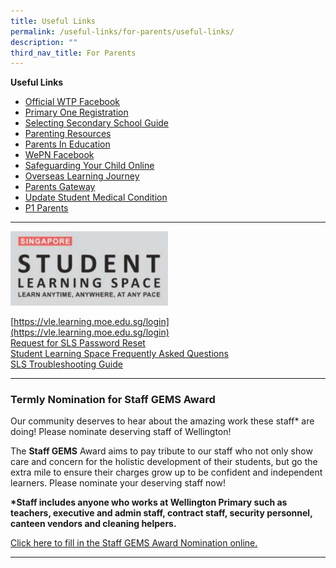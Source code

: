```yaml
---
title: Useful Links
permalink: /useful-links/for-parents/useful-links/
description: ""
third_nav_title: For Parents
---
```

**Useful Links**
* [Official WTP Facebook](https://www.facebook.com/wellingtonprisg)
* [Primary One Registration](https://www.moe.gov.sg/primary/p1-registration)
* [Selecting Secondary School Guide](https://www.moe.gov.sg/secondary/s1-posting/how-to-choose)
* [Parenting Resources](https://wtpparentingresources.weebly.com/)
* [Parents In Education](https://www.moe.gov.sg/parentkit)
* [WePN Facebook](https://www.facebook.com/pages/Wellington-Parents-Network-WePN/246348102079989)
* [Safeguarding Your Child Online](http://schoolbag.sg/story/safeguarding-your-child-online)
* [Overseas Learning Journey](/files/FAQs%20for%20Parents.pdf)
* [Parents Gateway](/files/PG%20one-time%20onboard.pdf)
* [Update Student Medical Condition](https://form.gov.sg/5d7f142328467500121f82a9)
* [P1 Parents](https://sites.google.com/moe.edu.sg/p1parentswtp/home)

-----------
<img src="/images/WTP_SLS.png" 
     style="width:50%">

[https://vle.learning.moe.edu.sg/login](https://vle.learning.moe.edu.sg/login) <br>
[Request for SLS Password Reset](https://docs.google.com/forms/d/e/1FAIpQLSfiwrDGu9lZyUEzZzUhKfAvamcoTMYJ-f_SvRiFZNAUZfiNbQ/viewform) <br>
[Student Learning Space Frequently Asked Questions](https://moe-wellingtonpri-staging.netlify.app/useful-links/for-students/student-learning-space) <br>
[SLS Troubleshooting Guide](https://www.learning.moe.edu.sg/sls/user-guide/vle/logintroubleshooting/index.html)

--------------
### Termly Nomination for Staff GEMS Award

Our community deserves to hear about the amazing work these staff\* are doing! Please nominate deserving staff of Wellington! 

The **Staff GEMS** Award aims to pay tribute to our staff who not only show care and concern for the holistic development of their students, but go the extra mile to ensure their charges grow up to be confident and independent learners. Please nominate your deserving staff now!   

__*Staff includes anyone who works at Wellington Primary such as teachers, executive and admin staff, contract staff, security personnel, canteen vendors and cleaning helpers.__ 

[Click here to fill in the Staff GEMS Award Nomination online.](https://docs.google.com/a/moe.edu.sg/forms/d/e/1FAIpQLSd93un7MxxKdwyPCZhrqIEKIR9RJvdumpRzKGBi5ibX05XkZw/viewform)

---------
